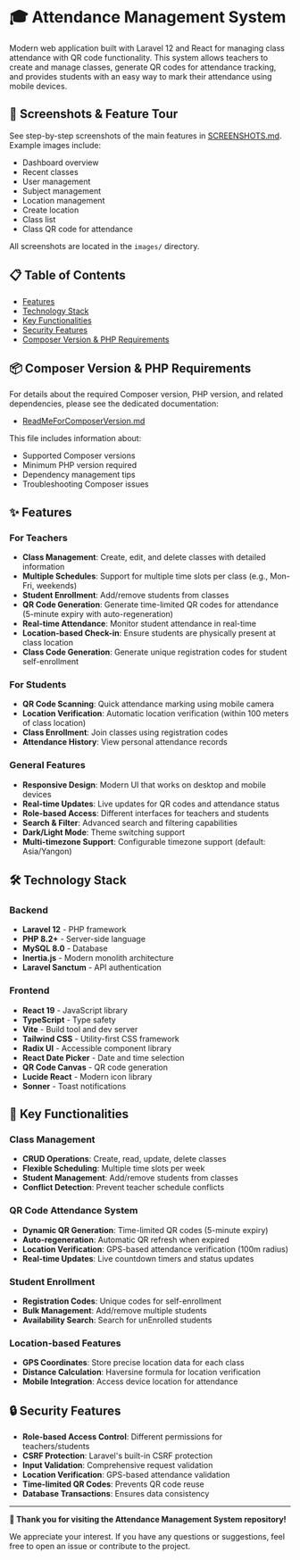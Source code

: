 # 🎓 Attendance Management System

Modern web application built with Laravel 12 and React for managing class attendance with QR code functionality. This system allows teachers to create and manage classes, generate QR codes for attendance tracking, and provides students with an easy way to mark their attendance using mobile devices.

## 📸 Screenshots & Feature Tour

See step-by-step screenshots of the main features in [SCREENSHOTS.md](./SCREENSHOTS.md). Example images include:

- Dashboard overview
- Recent classes
- User management
- Subject management
- Location management
- Create location
- Class list
- Class QR code for attendance

All screenshots are located in the `images/` directory.

## 📋 Table of Contents

- [Features](#features)
- [Technology Stack](#technology-stack)
- [Key Functionalities](#key-functionalities)
- [Security Features](#security-features)
- [Composer Version & PHP Requirements](#composer-version--php-requirements)

## 📦 Composer Version & PHP Requirements

For details about the required Composer version, PHP version, and related dependencies, please see the dedicated documentation:

- [ReadMeForComposerVersion.md](./ReadMeForComposerVersion.md)

This file includes information about:

- Supported Composer versions
- Minimum PHP version required
- Dependency management tips
- Troubleshooting Composer issues

## ✨ Features

### For Teachers

- **Class Management**: Create, edit, and delete classes with detailed information
- **Multiple Schedules**: Support for multiple time slots per class (e.g., Mon-Fri, weekends)
- **Student Enrollment**: Add/remove students from classes
- **QR Code Generation**: Generate time-limited QR codes for attendance (5-minute expiry with auto-regeneration)
- **Real-time Attendance**: Monitor student attendance in real-time
- **Location-based Check-in**: Ensure students are physically present at class location
- **Class Code Generation**: Generate unique registration codes for student self-enrollment

### For Students

- **QR Code Scanning**: Quick attendance marking using mobile camera
- **Location Verification**: Automatic location verification (within 100 meters of class location)
- **Class Enrollment**: Join classes using registration codes
- **Attendance History**: View personal attendance records

### General Features

- **Responsive Design**: Modern UI that works on desktop and mobile devices
- **Real-time Updates**: Live updates for QR codes and attendance status
- **Role-based Access**: Different interfaces for teachers and students
- **Search & Filter**: Advanced search and filtering capabilities
- **Dark/Light Mode**: Theme switching support
- **Multi-timezone Support**: Configurable timezone support (default: Asia/Yangon)

## 🛠 Technology Stack

### Backend

- **Laravel 12** - PHP framework
- **PHP 8.2+** - Server-side language
- **MySQL 8.0** - Database
- **Inertia.js** - Modern monolith architecture
- **Laravel Sanctum** - API authentication

### Frontend

- **React 19** - JavaScript library
- **TypeScript** - Type safety
- **Vite** - Build tool and dev server
- **Tailwind CSS** - Utility-first CSS framework
- **Radix UI** - Accessible component library
- **React Date Picker** - Date and time selection
- **QR Code Canvas** - QR code generation
- **Lucide React** - Modern icon library
- **Sonner** - Toast notifications

## 🔧 Key Functionalities

### Class Management

- **CRUD Operations**: Create, read, update, delete classes
- **Flexible Scheduling**: Multiple time slots per week
- **Student Management**: Add/remove students from classes
- **Conflict Detection**: Prevent teacher schedule conflicts

### QR Code Attendance System

- **Dynamic QR Generation**: Time-limited QR codes (5-minute expiry)
- **Auto-regeneration**: Automatic QR refresh when expired
- **Location Verification**: GPS-based attendance verification (100m radius)
- **Real-time Updates**: Live countdown timers and status updates

### Student Enrollment

- **Registration Codes**: Unique codes for self-enrollment
- **Bulk Management**: Add/remove multiple students
- **Availability Search**: Search for unEnrolled students

### Location-based Features

- **GPS Coordinates**: Store precise location data for each class
- **Distance Calculation**: Haversine formula for location verification
- **Mobile Integration**: Access device location for attendance

## 🔒 Security Features

- **Role-based Access Control**: Different permissions for teachers/students
- **CSRF Protection**: Laravel's built-in CSRF protection
- **Input Validation**: Comprehensive request validation
- **Location Verification**: GPS-based attendance validation
- **Time-limited QR Codes**: Prevents QR code reuse
- **Database Transactions**: Ensures data consistency

---

**🙏 Thank you for visiting the Attendance Management System repository!**

We appreciate your interest. If you have any questions or suggestions, feel free to open an issue or contribute to the project.
